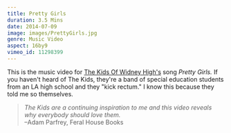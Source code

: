 ```yaml
---
title: Pretty Girls
duration: 3.5 Mins
date: 2014-07-09
image: images/PrettyGirls.jpg
genre: Music Video
aspect: 16by9
vimeo_id: 11298399
---
```

This is the music video for [The Kids Of Widney High's](http://kidsofwidneyhigh.com/) song _Pretty Girls._ If you haven't heard of The Kids, they're a band of special education students from an LA high school and they "kick rectum." I know this because they told me so themselves.

> _The Kids are a continuing inspiration to me and this video reveals why everybody should love them._  
–Adam Parfrey, Feral House Books
